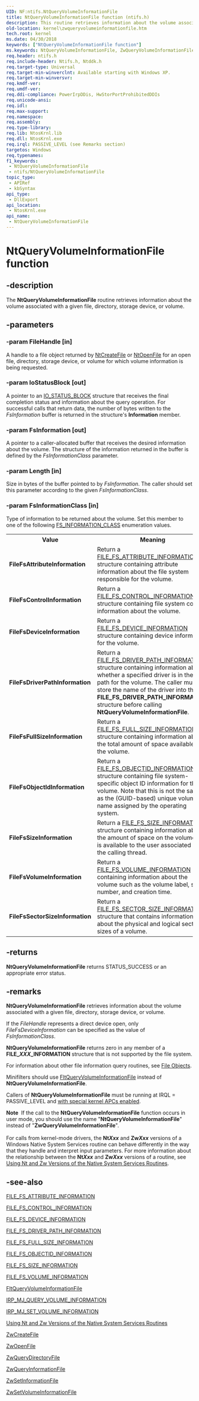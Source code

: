 ```yaml
---
UID: NF:ntifs.NtQueryVolumeInformationFile
title: NtQueryVolumeInformationFile function (ntifs.h)
description: This routine retrieves information about the volume associated with a given file, directory, storage device, or volume.
old-location: kernel\zwqueryvolumeinformationfile.htm
tech.root: kernel
ms.date: 04/30/2018
keywords: ["NtQueryVolumeInformationFile function"]
ms.keywords: NtQueryVolumeInformationFile, ZwQueryVolumeInformationFile, ZwQueryVolumeInformationFile routine [Kernel-Mode Driver Architecture], k111_1ca2c72d-6eb1-4bfa-a1f9-06cc26643662.xml, kernel.zwqueryvolumeinformationfile, ntifs/NtQueryVolumeInformationFile, ntifs/ZwQueryVolumeInformationFile
req.header: ntifs.h
req.include-header: Ntifs.h, Ntddk.h
req.target-type: Universal
req.target-min-winverclnt: Available starting with Windows XP.
req.target-min-winversvr: 
req.kmdf-ver: 
req.umdf-ver: 
req.ddi-compliance: PowerIrpDDis, HwStorPortProhibitedDDIs
req.unicode-ansi: 
req.idl: 
req.max-support: 
req.namespace: 
req.assembly: 
req.type-library: 
req.lib: NtosKrnl.lib
req.dll: NtosKrnl.exe
req.irql: PASSIVE_LEVEL (see Remarks section)
targetos: Windows
req.typenames: 
f1_keywords:
 - NtQueryVolumeInformationFile
 - ntifs/NtQueryVolumeInformationFile
topic_type:
 - APIRef
 - kbSyntax
api_type:
 - DllExport
api_location:
 - NtosKrnl.exe
api_name:
 - NtQueryVolumeInformationFile
---
```


# NtQueryVolumeInformationFile function


## -description

The <b>NtQueryVolumeInformationFile</b> routine retrieves information about the volume associated with a given file, directory, storage device, or volume.

## -parameters

### -param FileHandle [in]


A handle to a file object returned by <a href="/windows-hardware/drivers/ddi/ntifs/nf-ntifs-ntcreatefile">NtCreateFile</a> or <a href="/windows-hardware/drivers/ddi/ntifs/nf-ntifs-ntopenfile">NtOpenFile</a> for an open file, directory, storage device, or volume for which volume information is being requested.

### -param IoStatusBlock [out]


A pointer to an <a href="/windows-hardware/drivers/ddi/wdm/ns-wdm-_io_status_block">IO_STATUS_BLOCK</a> structure that receives the final completion status and information about the query operation. For successful calls that return data, the number of bytes written to the <i>FsInformation</i> buffer is returned in the structure's <b>Information</b> member.

### -param FsInformation [out]


A pointer to a caller-allocated buffer that receives the desired information about the volume. The structure of the information returned in the buffer is defined by the <i>FsInformationClass</i> parameter.

### -param Length [in]


Size in bytes of the buffer pointed to by <i>FsInformation</i>. The caller should set this parameter according to the given <i>FsInformationClass</i>.

### -param FsInformationClass [in]


Type of information to be returned about the volume. Set this member to one of the following <a href="/windows-hardware/drivers/ddi/wdm/ne-wdm-_fsinfoclass">FS_INFORMATION_CLASS</a> enumeration values.

<table>
<tr>
<th>Value</th>
<th>Meaning</th>
</tr>
<tr>
<td>
<b>FileFsAttributeInformation</b>

</td>
<td>
Return a <a href="/windows-hardware/drivers/ddi/ntifs/ns-ntifs-_file_fs_attribute_information">FILE_FS_ATTRIBUTE_INFORMATION</a> structure containing attribute information about the file system responsible for the volume.

</td>
</tr>
<tr>
<td>
<b>FileFsControlInformation</b>

</td>
<td>
Return a <a href="/windows-hardware/drivers/ddi/ntifs/ns-ntifs-_file_fs_control_information">FILE_FS_CONTROL_INFORMATION</a> structure containing file system control information about the volume.

</td>
</tr>
<tr>
<td>
<b>FileFsDeviceInformation</b>

</td>
<td>
Return a <a href="/windows-hardware/drivers/ddi/wdm/ns-wdm-_file_fs_device_information">FILE_FS_DEVICE_INFORMATION</a> structure containing device information for the volume.

</td>
</tr>
<tr>
<td>
<b>FileFsDriverPathInformation</b>

</td>
<td>
Return a <a href="/windows-hardware/drivers/ddi/ntifs/ns-ntifs-_file_fs_driver_path_information">FILE_FS_DRIVER_PATH_INFORMATION</a> structure containing information about whether a specified driver is in the I/O path for the volume. The caller must store the name of the driver into the <b>FILE_FS_DRIVER_PATH_INFORMATION</b> structure before calling <b>NtQueryVolumeInformationFile</b>.

</td>
</tr>
<tr>
<td>
<b>FileFsFullSizeInformation</b>

</td>
<td>
Return a <a href="/windows-hardware/drivers/ddi/ntddk/ns-ntddk-_file_fs_full_size_information">FILE_FS_FULL_SIZE_INFORMATION</a> structure containing information about the total amount of space available on the volume.

</td>
</tr>
<tr>
<td>
<b>FileFsObjectIdInformation</b>

</td>
<td>
Return a <a href="/windows-hardware/drivers/ddi/ntddk/ns-ntddk-_file_fs_objectid_information">FILE_FS_OBJECTID_INFORMATION</a> structure containing file system-specific object ID information for the volume. Note that this is not the same as the (GUID-based) unique volume name assigned by the operating system.

</td>
</tr>
<tr>
<td>
<b>FileFsSizeInformation</b>

</td>
<td>
Return a <a href="/windows-hardware/drivers/ddi/ntddk/ns-ntddk-_file_fs_size_information">FILE_FS_SIZE_INFORMATION</a> structure containing information about the amount of space on the volume that is available to the user associated with the calling thread.

</td>
</tr>
<tr>
<td>
<b>FileFsVolumeInformation</b>

</td>
<td>
Return a <a href="/windows-hardware/drivers/ddi/ntddk/ns-ntddk-_file_fs_volume_information">FILE_FS_VOLUME_INFORMATION</a> containing information about the volume such as the volume label, serial number, and creation time.

</td>
</tr>
<tr>
<td>
<b>FileFsSectorSizeInformation</b>

</td>
<td>
Return a <a href="/windows-hardware/drivers/ddi/ntddk/ns-ntddk-_file_fs_sector_size_information">FILE_FS_SECTOR_SIZE_INFORMATION</a> structure that contains information about the physical and logical sector sizes of a volume.

</td>
</tr>
</table>

## -returns

<b>NtQueryVolumeInformationFile</b> returns STATUS_SUCCESS or an appropriate error status.

## -remarks

<b>NtQueryVolumeInformationFile</b> retrieves information about the volume associated with a given file, directory, storage device, or volume.

If the <i>FileHandle</i> represents a direct device open, only <i>FileFsDeviceInformation</i> can be specified as the value of <i>FsInformationClass</i>.

<b>NtQueryVolumeInformationFile</b> returns zero in any member of a <b>FILE_<i>XXX</i>_INFORMATION</b> structure that is not supported by the file system.

For information about other file information query routines, see <a href="/windows-hardware/drivers/ddi/_kernel/#file-objects">File Objects</a>.

Minifilters should use <a href="/windows-hardware/drivers/ddi/fltkernel/nf-fltkernel-fltqueryvolumeinformationfile">FltQueryVolumeInformationFile</a> instead of <b>NtQueryVolumeInformationFile</b>.

Callers of <b>NtQueryVolumeInformationFile</b> must be running at IRQL = PASSIVE_LEVEL and <a href="/windows-hardware/drivers/kernel/disabling-apcs">with special kernel APCs enabled</a>.

<div class="alert"><b>Note</b>  If the call to the <b>NtQueryVolumeInformationFile</b> function occurs in user mode, you should use the name "<b>NtQueryVolumeInformationFile</b>" instead of "<b>ZwQueryVolumeInformationFile</b>".</div>
<div> </div>
For calls from kernel-mode drivers, the <b>Nt<i>Xxx</i></b> and <b>Zw<i>Xxx</i></b> versions of a Windows Native System Services routine can behave differently in the way that they handle and interpret input parameters. For more information about the relationship between the <b>Nt<i>Xxx</i></b> and <b>Zw<i>Xxx</i></b> versions of a routine, see <a href="/windows-hardware/drivers/kernel/using-nt-and-zw-versions-of-the-native-system-services-routines">Using Nt and Zw Versions of the Native System Services Routines</a>.

## -see-also

<a href="/windows-hardware/drivers/ddi/ntifs/ns-ntifs-_file_fs_attribute_information">FILE_FS_ATTRIBUTE_INFORMATION</a>



<a href="/windows-hardware/drivers/ddi/ntifs/ns-ntifs-_file_fs_control_information">FILE_FS_CONTROL_INFORMATION</a>



<a href="/windows-hardware/drivers/ddi/wdm/ns-wdm-_file_fs_device_information">FILE_FS_DEVICE_INFORMATION</a>



<a href="/windows-hardware/drivers/ddi/ntifs/ns-ntifs-_file_fs_driver_path_information">FILE_FS_DRIVER_PATH_INFORMATION</a>



<a href="/windows-hardware/drivers/ddi/ntddk/ns-ntddk-_file_fs_full_size_information">FILE_FS_FULL_SIZE_INFORMATION</a>



<a href="/windows-hardware/drivers/ddi/ntddk/ns-ntddk-_file_fs_objectid_information">FILE_FS_OBJECTID_INFORMATION</a>



<a href="/windows-hardware/drivers/ddi/ntddk/ns-ntddk-_file_fs_size_information">FILE_FS_SIZE_INFORMATION</a>



<a href="/windows-hardware/drivers/ddi/ntddk/ns-ntddk-_file_fs_volume_information">FILE_FS_VOLUME_INFORMATION</a>



<a href="/windows-hardware/drivers/ddi/fltkernel/nf-fltkernel-fltqueryvolumeinformationfile">FltQueryVolumeInformationFile</a>



<a href="/windows-hardware/drivers/ifs/irp-mj-query-volume-information">IRP_MJ_QUERY_VOLUME_INFORMATION</a>



<a href="/windows-hardware/drivers/ifs/irp-mj-set-volume-information">IRP_MJ_SET_VOLUME_INFORMATION</a>



<a href="/windows-hardware/drivers/kernel/using-nt-and-zw-versions-of-the-native-system-services-routines">Using Nt and Zw Versions of the Native System Services Routines</a>



<a href="/windows-hardware/drivers/ddi/ntifs/nf-ntifs-ntcreatefile">ZwCreateFile</a>



<a href="/windows-hardware/drivers/ddi/ntifs/nf-ntifs-ntopenfile">ZwOpenFile</a>



<a href="/previous-versions/ff567047(v=vs.85)">ZwQueryDirectoryFile</a>



<a href="/windows-hardware/drivers/ddi/ntifs/nf-ntifs-ntqueryinformationfile">ZwQueryInformationFile</a>



<a href="/windows-hardware/drivers/ddi/ntifs/nf-ntifs-ntsetinformationfile">ZwSetInformationFile</a>



<a href="/windows-hardware/drivers/ddi/ntifs/nf-ntifs-zwsetvolumeinformationfile">ZwSetVolumeInformationFile</a>

